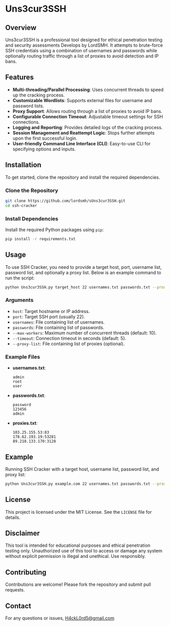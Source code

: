 
# Uns3cur3SSH

## Overview
Uns3cur3SSH is a professional tool designed for ethical penetration testing and security assessments Develops by LordSMH. It attempts to brute-force SSH credentials using a combination of usernames and passwords while optionally routing traffic through a list of proxies to avoid detection and IP bans.

## Features
- **Multi-threading/Parallel Processing**: Uses concurrent threads to speed up the cracking process.
- **Customizable Wordlists**: Supports external files for username and password lists.
- **Proxy Support**: Allows routing through a list of proxies to avoid IP bans.
- **Configurable Connection Timeout**: Adjustable timeout settings for SSH connections.
- **Logging and Reporting**: Provides detailed logs of the cracking process.
- **Session Management and Reattempt Logic**: Stops further attempts upon the first successful login.
- **User-friendly Command Line Interface (CLI)**: Easy-to-use CLI for specifying options and inputs.

## Installation
To get started, clone the repository and install the required dependencies.

### Clone the Repository
```sh
git clone https://github.com/lordsmh/sUns3cur3SSH.git
cd ssh-cracker
```

### Install Dependencies
Install the required Python packages using `pip`:

```sh
pip install -r requirements.txt
```

## Usage
To use SSH Cracker, you need to provide a target host, port, username list, password list, and optionally a proxy list. Below is an example command to run the script:

```sh
python Uns3cur3SSH.py target_host 22 usernames.txt passwords.txt --proxy-list proxies.txt --max-workers 20 --timeout 10
```

### Arguments
- `host`: Target hostname or IP address.
- `port`: Target SSH port (usually 22).
- `usernames`: File containing list of usernames.
- `passwords`: File containing list of passwords.
- `--max-workers`: Maximum number of concurrent threads (default: 10).
- `--timeout`: Connection timeout in seconds (default: 5).
- `--proxy-list`: File containing list of proxies (optional).

### Example Files
- **usernames.txt**:
    ```
    admin
    root
    user
    ```

- **passwords.txt**:
    ```
    password
    123456
    admin
    ```

- **proxies.txt**:
    ```
    103.25.155.53:83
    178.62.193.19:53281
    89.218.133.170:3128
    ```

## Example
Running SSH Cracker with a target host, username list, password list, and proxy list:
```sh
python Uns3cur3SSH.py example.com 22 usernames.txt passwords.txt --proxy-list proxies.txt --max-workers 20 --timeout 10
```

## License
This project is licensed under the MIT License. See the `LICENSE` file for details.

## Disclaimer
This tool is intended for educational purposes and ethical penetration testing only. Unauthorized use of this tool to access or damage any system without explicit permission is illegal and unethical. Use responsibly.

## Contributing
Contributions are welcome! Please fork the repository and submit pull requests.

## Contact
For any questions or issues, H4ckL0rd5@gmail.com

